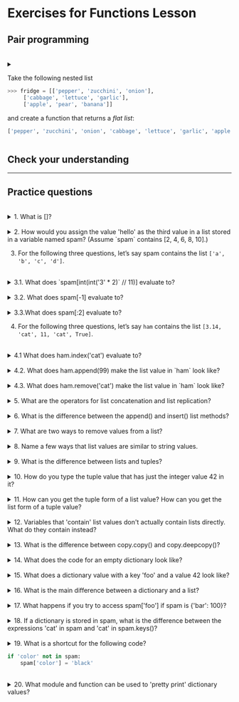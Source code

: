 # Exercises for Functions Lesson #

## Pair programming ##

</details>

<br /> 

</details>

<details>

<summary> 

Take the following nested list 

```py
>>> fridge = [['pepper', 'zucchini', 'onion'],
     ['cabbage', 'lettuce', 'garlic'],
     ['apple', 'pear', 'banana']]
```

and create a function that returns a _flat list_:

```py
['pepper', 'zucchini', 'onion', 'cabbage', 'lettuce', 'garlic', 'apple', 'pear', 'banana']
```

</summary>

_Answer_

```py
def flatten(lst):
    """
    Flatten list

    Input:
        - lst, a nested list (one level of nesting only)
    """
    flat_list = list()
    for sublst in lst:
        for item in sublst:
            flat_list.append(item)
    
    return flat_list

# OR with a list comprehension

def flatten(lst):
    return [item for sublst in lst for item in sublst]


fridge = [['pepper', 'zucchini', 'onion'],
     ['cabbage', 'lettuce', 'garlic'],
     ['apple', 'pear', 'banana']]

flat_fridge = flatten(fridge)
print(flat_fridge)
```

</details>

## Check your understanding ##

---

## Practice questions ##


<br /> 

</details>

<details>
  <summary> 1. What is []?</summary>

An empty `list`. In Python square brackets are used to open and close a list object.

</details>


<br /> 

</details>

<details>
  <summary> 2. How would you assign the value 'hello' as the third value in a list stored in a variable named spam? (Assume `spam` contains [2, 4, 6, 8, 10].)</summary>

`spam[2] = 'hello'` 

</details>



3. For the following three questions, let’s say spam contains the list `['a', 'b', 'c', 'd']`.

<br /> 

</details>

<details>
  <summary> 3.1. What does `spam[int(int('3' * 2)` // 11)] evaluate to?</summary>

`'d'`

</details>


<br /> 

</details>

<details>
  <summary> 3.2. What does spam[-1] evaluate to? </summary>

`'d'`

</details>


<br /> 

</details>

<details>
  <summary> 3.3.What does spam[:2] evaluate to? </summary>

`['a', 'b']`

</details>



4. For the following three questions, let’s say `ham` contains the list
`[3.14, 'cat', 11, 'cat', True]`.

</details>


<br /> 

</details>

<details>
  <summary> 4.1 What does ham.index('cat') evaluate to? </summary>

`1`, The `index()` method returns the first index of the specified element in the list. Use optional `start` and `end` parameters in `list.index(element, start, end)` to search from and up to specific index.

</details>


</details>

<br /> 

</details>

<details>
  <summary> 4.2. What does ham.append(99) make the list value in `ham` look like? </summary>

`[3.14, 'cat', 11, 'cat', True, 99]`, the `.append()` method adds a single item to the existing list. It doesn't return a new list of items but will modify the original list by adding the item to the end of the list.

</details>

</details>

<br /> 

</details>

<details>
  <summary> 4.3. What does ham.remove('cat') make the list value in `ham` look like? </summary>

`[3.14, 11, 'cat', True]`, the `remove()` method takes a single element as an argument and removes it from the list. If the element doesn't exist, it throws `ValueError`.

</details>


</details>

<br /> 

</details>

<details>
  <summary> 5. What are the operators for list concatenation and list replication?
 </summary>

*  `+` concatenation
* `*` replication

(similar to string concatenation and replication)

</details>


</details>

<br /> 

</details>

<details>
  <summary> 6. What is the difference between the append() and insert() list methods? </summary>

The `insert(i, elem)` method adds item `elem` to a list at a specific position `i` in a list, while `append(elem)` adds an item `elem` to the end of the list.

</details>


</details>

<br /> 

</details>

<details>
  <summary> 7. What are two ways to remove values from a list? </summary>

* `mylist.remove(elem)`
* `del mylist[i]` 

and 

* `mylist.pop(i)`, removes value by index i and return value
* `mylist.clear()`, removes all values from list

</details>


</details>

<br /> 

</details>

<details>
  <summary> 8. Name a few ways that list values are similar to string values. </summary>

both data types are sequential data types, so

* they are ordered in a defined sequence
* the elements can be accessed via indices
* the meaning of `+` and `*` is the same (concatenation and replication)

</details>


</details>

<br /> 

</details>

<details>
  <summary> 9. What is the difference between lists and tuples? </summary>

The `list` data type is a mutable object, while the `tuple` is an immutable and fixed size object. This difference means that Python must allocate an extra memory block to extend the list obect when created, which makes lists less memory efficient than tuples. 

</details>


</details>

<br /> 

</details>

<details>
  <summary> 10. How do you type the tuple value that has just the integer value 42 in it? </summary>

`(42)`

</details>


</details>

<br /> 

</details>

<details>
  <summary> 11. How can you get the tuple form of a list value? How can you get the list form of a tuple value? </summary>

`tuple(mylist)` and `list(mytuple)`

</details>


</details>

<br /> 

</details>

<details>
  <summary> 12. Variables that 'contain' list values don't actually contain lists directly. What do they contain instead? </summary>

References to objects in memory. When the '=' operator is used to copy a mutable object, it does not create a new object, it only creates a new variable that share reference to the original object.

</details>


</details>

<br /> 

</details>

<details>
  <summary> 13. What is the difference between copy.copy() and copy.deepcopy()? </summary>

shallow copy (`copy()`): will create new and independent object with same content
deep copy (`deepcopy()`): creates a new object and recursively adds the copies of nested objects present in the original elements.

</details>


</details>

<br /> 

</details>

<details>
  <summary> 14. What does the code for an empty dictionary look like? </summary>

`{}`

</details>


</details>

<br /> 

</details>

<details>
  <summary> 15. What does a dictionary value with a key 'foo' and a value 42 look like? </summary>

`{'foo': 42}`

</details>


</details>

<br /> 

</details>

<details>
  <summary> 16. What is the main difference between a dictionary and a list?
 </summary>

Both are collections, but the `list` data type is an ordered sequence of elements, while the `dict` data type is an unordered set. The `dict` elements therefore are accessed via keys, while the 'list' elements via position (index).  

</details>


</details>

<br /> 

</details>

<details>
  <summary> 17. What happens if you try to access spam['foo'] if spam is {'bar': 100}?
 </summary>

The Python interpreter returns a `KeyError`

</details>


</details>

<br /> 

</details>

<details>
  <summary> 18. If a dictionary is stored in spam, what is the difference between the expressions 'cat' in spam and 'cat' in spam.keys()?
 </summary>

They are equivalent in Python 3, they both the the existence of a key in dictionary, but the pattern `key in dict` is (historically) more correct.

</details>


</details>

<br /> 

</details>

<details>
<summary> 
19. What is a shortcut for the following code? 

```py
if 'color' not in spam:
    spam['color'] = 'black'
```
</summary>

use the `setdefault(key, value)` method, `spam.setdefault('color', 'black')`

</details>


</details>

<br /> 

</details>

<details>
  <summary> 20. What module and function can be used to 'pretty print'
dictionary values?
 </summary>

`pprint`

</details>
